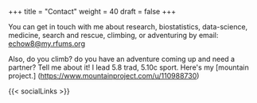 +++
title = "Contact"
weight = 40
draft = false
+++

You can get in touch with me about research, biostatistics, data-science, medicine, search and rescue, climbing, or adventuring by email: [echow8@my.rfums.org](mailto:echow8@my.rfums.org)

Also, do you climb? do you have an adventure coming up and need a partner? Tell me about it! I lead 5.8 trad, 5.10c sport. Here's my [mountain project.] (https://www.mountainproject.com/u/110988730)


{{< socialLinks >}}
